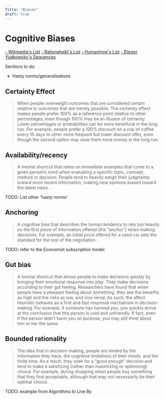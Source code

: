 ```yaml
---
Title: "Biases"
draft: true
---
```


# Cognitive Biases

[- Wikipedia's List](https://www.wikiwand.com/en/List_of_cognitive_biases)
[- Rationalwiki's List](https://rationalwiki.org/wiki/List_of_cognitive_biases)
[- Humanhow's List](https://humanhow.com/en/list-of-cognitive-biases-with-examples/)
[- Eliezer Yudkowsky's Sequences](https://www.readthesequences.com/)

Sections to do:

- Hasty norms/generalisations

## Certainty Effect

> When people overweight outcomes that are considered certain relative to outcomes that are merely possible.
> The certainty effect makes people prefer 100% as a reference point relative to other percentages, even though 100% may be an illusion of certainty. Lower percentages or probabilities can be more beneficial in the long run.
> For example, people prefer a 100% discount on a cup of coffee every 10 days to other more frequent but lower discount offer, even though the second option may save them more money in the long run.

## Availability/recency

> A mental shortcut that relies on immediate examples that come to a given person’s mind when evaluating a specific topic, concept, method or decision.
> People tend to heavily weigh their judgments toward more recent information, making new opinions biased toward the latest news.

TODO: List other 'hasty norms'

## Anchoring

> A cognitive bias that describes the human tendency to rely too heavily on the first piece of information offered (the “anchor”) when making decisions.
> For example, an initial price offered for a used car sets the standard for the rest of the negotiation.

TODO: refer to the Economist subscription model

## Gut bias

> A mental shortcut that allows people to make decisions quickly by bringing their emotional response into play. They make decisions according to their gut feeling.
> Researchers have found that when people have a pleasant feeling about something, they see the benefits as high and the risks as low, and vice versa.
> As such, the affect heuristic behaves as a first and fast response mechanism in decision-making.
> For example, if someone has harmed you, you quickly arrive at the conclusion that this person is cold and unfriendly. If fact, even if the person didn’t harm you on purpose, you may still think about him or her the same.

## Bounded rationality

> The idea that in decision-making, people are limited by the information they have, the cognitive limitations of their minds, and the finite time. As a result, they seek for a “good enough” decision and tend to make a satisficing (rather than maximizing or optimizing) choice.
> For example, during shopping when people buy something that they find acceptable, although that may not necessarily be their optimal choice.

TODO: example from Algorithms to Live By
